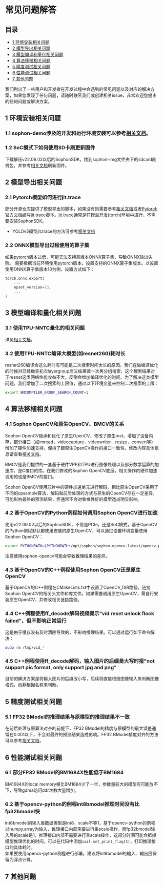 # 常见问题解答

## 目录

* [1 环境安装相关问题](#1-环境安装相关问题)
* [2 模型导出相关问题](#2-模型导出相关问题)
* [3 模型编译和量化相关问题](#3-模型编译和量化相关问题)
* [4 算法移植相关问题](#4-算法移植相关问题)
* [5 精度测试相关问题](#5-精度测试相关问题)
* [6 性能测试相关问题](#6-性能测试相关问题)
* [7 其他问题](#7-其他问题)

我们列出了一些用户和开发者在开发过程中会遇到的常见问题以及对应的解决方案，如果您发现了任何问题，请随时联系我们或创建相关issue，非常欢迎您提出的任何问题或解决方案。

## 1 环境安装相关问题
### 1.1 sophon-demo涉及的开发和运行环境安装可以参考[相关文档](./Environment_Install_Guide.md)。

### 1.2 SoC模式下如何使用SD卡刷更新固件
下载解压v22.09.02以后的SophonSDK，找到sophon-img文件夹下的sdcard刷机包，并参考[相关文档](https://doc.sophgo.com/docs/3.0.0/docs_latest_release/faq/html/devices/SOC/soc_firmware_update.html#id6)刷新固件。

## 2 模型导出相关问题
### 2.1 Pytorch模型如何进行jit.trace
部分开源仓库提供了模型导出的脚本，如果没有则需要参考[相关文档](./torch.jit.trace_Guide.md)或者[Pytorch官方文档](https://pytorch.org/docs/stable/jit.html)编写jit.trace脚本。jit.trace通常是在模型开发(torch)环境中进行，不需要安装SophonSDK。
- YOLOv5模型jit.trace的方法可参考[相关文档](../sample/YOLOv5/docs/YOLOv5_Export_Guide.md)

### 2.2 ONNX模型导出过程使用的算子集
如果pytorch版本过低，可能无法支持高版本ONNX算子集，导致ONNX输出失败。
需要根据当前环境使用pytorch版本，设置支持的ONNX算子集版本。以设置使用ONNX算子集版本13为例，设置方式如下：
```python
torch.onnx.export(
    ...
    opset_version=13,
    ...
)
```

## 3 模型编译和量化相关问题
### 3.1 使用TPU-NNTC量化的相关问题
详见[相关文档](./Calibration_Guide.md)。

### 3.2 使用TPU-NNTC编译大模型(如resnet260)耗时长
resnet260编译会这么耗时有可能是二次搜索时间太长的原因。我们在做编译优化的时候对已经做完初次layergroup后又结果做一次再分组搜索，这个搜索结果对于resnet这类网络性能收益不大，反倒会增加编译优化的时间。为了解决这类模型问题，我们增加了二次搜索的上限值，通过以下环境变量来控制二次搜索的上限：
```bash
export BMCOMPILER_GROUP_SEARCH_COUNT=1
```

## 4 算法移植相关问题
### 4.1 Sophon OpenCV和原生OpenCV、BMCV的关系
Sophon OpenCV继承和优化了原生OpenCV，修改了原生mat，增加了设备内存，部分接口（如imread，videocapture，videowriter，resize，convert等）增加了硬件加速支持，保持了跟原生OpenCV操作的接口一致性，修改内容具体信息请查看[相关文档](https://doc.sophgo.com/sdk-docs/v22.12.01/docs_latest_release/docs/sophon-mw/guide/html/1_guide.html)。

BMCV是我们提供的一套基于硬件VPP和TPU进行图像处理以及部分数学运算的加速库，是C接口的库。在我们修改的Sophon OpenCV底层，相关操作的硬件加速调用的也是BMCV的接口。

Sophon OpenCV使用芯片中的硬件加速单元进行解码，相比原生OpenCV采用了不同的upsample算法，解码和前后处理的方式与原生的OpenCV存在一定差异，可能影响最终的预测结果，但通常不会对鲁棒性好的模型造成明显影响。

### 4.2 基于OpenCV的Python例程如何调用Sophon OpenCV进行加速
使用v22.09.02以后的SophonSDK，不管是PCIe，还是SoC模式，基于OpenCV的Python例程默认都使用安装的原生OpenCV，可以通过设置环境变量使用Sophon OpenCV：
```bash
export PYTHONPATH=$PYTHONPATH:/opt/sophon/sophon-opencv-latest/opencv-python/
```
注意使用sophon-opencv可能会导致推理结果的差异。

### 4.3 基于OpenCV的C++例程使用Sophon OpenCV还是原生OpenCV
基于OpenCV的C++例程在CMakeLists.txt中设置了OpenCV_DIR路径，链接Sophon OpenCV的相关头文件和库文件。如果需要调用原生OpenCV，需自行安装原生OpenCV，并修改相关链接路径。

### 4.4 C++例程使用ff_decode解码视频提示“vid reset unlock flock failed”，但不影响正常运行
这是由于缓存没有及时清除导致的，不影响推理结果。可以通过运行如下命令解决：
```bash
sudo rm /tmp/vid_*
```

### 4.5 C++例程使用ff_decode解码，输入图片的后缀是大写时报"not support pic format, only support jpg and png"
目前的解决方案是将输入图片的后缀改小写，后续将直接根据图像输入来判断图像格式，而非根据名称来判断。

## 5 精度测试相关问题
### 5.1 FP32 BModel的推理结果与原模型的推理结果不一致
在前后处理与原算法对齐的前提下，FP32 BModel的精度与原模型的最大误差通常在0.001以下，不会对最终的预测结果造成影响。FP32 BModel精度对齐的方法可以参考[相关文档](./FP32BModel_Precise_Alignment.md)。

## 6 性能测试相关问题
### 6.1 部分FP32 BModel的BM1684X性能低于BM1684
BM1684X的local memory相比BM1684少了一半，参数量较大的模型有可能放不下，导致gdma访问ddr次数大量增加。

### 6.2 基于opencv-python的例程int8bmodel推理时间没有比fp32bmodel快
int8bmodel的输入层数据类型是int8，scale不等1，基于opencv-python的例程以numpy.array为输入，推理接口内部需要进行乘scale操作，而fp32bmodel输入层的scale是1，推理接口内部不需要进行乘scale操作，这部分时间可能会抵掉模型推理优化的时间。可以在代码中添加`sail.set_print_flag(1)`，打印推理接口的具体耗时。  
如果要使用opencv-python例程进行部署，建议将int8bmodel的输入、输出层保留为浮点计算。

## 7 其他问题
